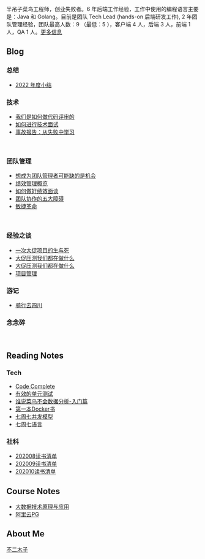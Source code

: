 半吊子菜鸟工程师，创业失败者。6 年后端工作经验，工作中使用的编程语言主要是：Java 和 Golang。目前是团队 Tech Lead (hands-on 后端研发工作), 2 年团队管理经验，团队最高人数：9 （最低：5 ），客户端 4 人，后端 3 人，前端 1 人，QA 1 人。[更多信息](about-me.md)

## Blog


### 总结

- [2022 年度小结](summarize/2022_overview.md)


### 技术
- [我们是如何做代码评审的](blog/tech/codereview.md)
- [如何进行技术面试](teamlead/interview.md)
- [事故报告：从失败中学习](blog/tech/learn_from_failure.md)
<br>


### 团队管理
- [想成为团队管理者可能缺的是机会](teamlead/team_fix.md)
- [绩效管理概览](teamlead/performance_overview.md)
- [如何做好绩效面谈](teamlead/performance_interview.md)
- [团队协作的五大障碍](teamlead/dysfunctions_of_team.md)
- [敏捷革命](teamlead/scrum.md)

  

<br>

### 经验之谈
- [一次大促项目的生与死](blog/一次大促项目的生与死.md)
- [大促压测我们都在做什么](blog/大促压测我们都在做什么.md)
- [大促压测我们都在做什么](blog/大促性能优化我们在做什么.md)
- [项目管理](blog/以小窥大项目管理与敏捷开发.md)



### 游记
- [骑行去四川](blog/骑行去四川.md)


### 念念碎

<br>

## Reading Notes

### Tech

- [Code Complete](reading-notes/tech/code-complete.md)
- [有效的单元测试](reading-notes/tech/有效的单元测试.md)
- [谁说菜鸟不会数据分析-入门篇](reading-notes/tech/谁说菜鸟不会数据分析-入门篇.md)
- [第一本Docker书](reading-notes/tech/第一本Docker书.md)
- [七周七并发模型](reading-notes/tech/七周七并发模型.md)
- [七周七语言](reading-notes/tech/七周七语言.md)

### 社科
- [202008读书清单](reading-notes/社科/202008.md)
- [202009读书清单](reading-notes/社科/202009.md)
- [202010读书清单](reading-notes/社科/202010.md)


## Course Notes

- [大数据技术原理与应用](course-notes/大数据技术原理与应用.md)
- [阿里云PG](course-notes/听说PG很给力.md)

## About Me

[不二木子](about-me.md)